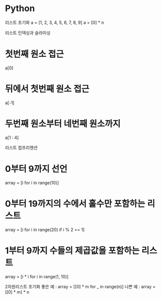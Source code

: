 # Python
리스트 초기화
a = [1, 2, 3, 4, 5, 6, 7, 8, 9]
a = [0] * n

리스트 인덱싱과 슬라이싱
# 첫번째 원소 접근
a[0] 
# 뒤에서 첫번째 원소 접근
a[-1]
# 두번째 원소부터 네번째 원소까지
a[1 : 4]

리스트 컴프리헨션
# 0부터 9까지 선언
array = [i for i in range(10)]
# 0부터 19까지의 수에서 홀수만 포함하는 리스트
array = [i for i in range(20) if i % 2 == 1]
# 1부터 9까지 수들의 제곱값을 포함하는 리스트
array = [i * i for i in range(1, 10)]

2차원리스트 초기화
좋은 예 : array = [[0] * m for _ in range(n)]
나쁜 예 : array = [[0] * m] * n
